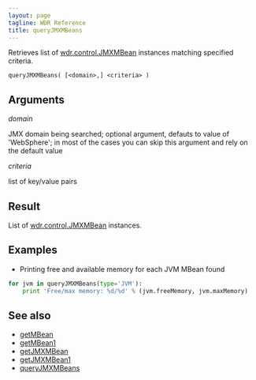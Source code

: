 ```yaml
---
layout: page
tagline: WDR Reference
title: queryJMXMBeans
---
```


Retrieves list of [wdr.control.JMXMBean](wdr.control.JMXMBean.class.html) instances matching specified criteria.

    queryJMXMBeans( [<domain>,] <criteria> )


## Arguments

_domain_

JMX domain being searched; optional argument, defauts to value of 'WebSphere'; in most of the cases you can skip this argument and rely on the default value

_criteria_

list of key/value pairs

## Result

List of [wdr.control.JMXMBean](wdr.control.JMXMBean.class.html) instances.

## Examples

* Printing free and available memory for each JVM MBean found

```python
for jvm in queryJMXMBeans(type='JVM'):
    print 'Free/max memory: %d/%d' % (jvm.freeMemory, jvm.maxMemory)
```

## See also

* [getMBean](wdr.control.getMBean.html)
* [getMBean1](wdr.control.getMBean1.html)
* [getJMXMBean](wdr.control.getJMXMBean.html)
* [getJMXMBean1](wdr.control.getJMXMBean1.html)
* [queryJMXMBeans](wdr.control.queryMBeans.html)
